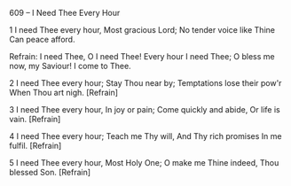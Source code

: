 609 – I Need Thee Every Hour


1
I need Thee every hour,
Most gracious Lord;
No tender voice like Thine
Can peace afford.

Refrain:
I need Thee, O I need Thee!
Every hour I need Thee;
O bless me now, my Saviour!
I come to Thee.

2
I need Thee every hour;
Stay Thou near by;
Temptations lose their pow'r
When Thou art nigh.  [Refrain]

3
I need Thee every hour,
In joy or pain;
Come quickly and abide,
Or life is vain.  [Refrain]

4
I need Thee every hour;
Teach me Thy will,
And Thy rich promises
In me fulfil.  [Refrain]

5
I need Thee every hour,
Most Holy One;
O make me Thine indeed,
Thou blessed Son.  [Refrain]
